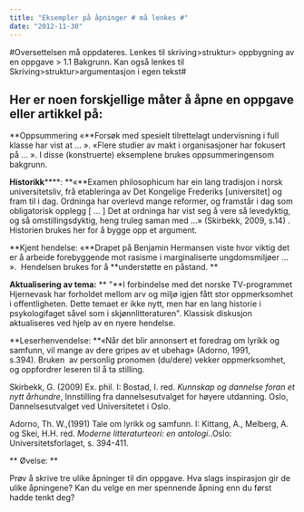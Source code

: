 ```yaml
---
title: "Eksempler på åpninger # må lenkes #"
date: "2012-11-30"
---
```


#Oversettelsen må oppdateres. Lenkes til skriving>struktur> oppbygning av en oppgave > 1.1 Bakgrunn. Kan også lenkes til Skriving>struktur>argumentasjon i egen tekst#

## Her er noen forskjellige måter å åpne en oppgave eller artikkel på:  

**Oppsummering «**Forsøk med spesielt tilrettelagt undervisning i full klasse har vist at … ». «Flere studier av makt i organisasjoner har fokusert på … ». I disse (konstruerte) eksemplene brukes oppsummeringensom bakgrunn.

****Historikk********: **«**Examen philosophicum har ein lang tradisjon i norsk universitetsliv, frå etableringa av Det Kongelige Frederiks \[universitet\] og fram til i dag. Ordninga har overlevd mange reformer, og framstår i dag som obligatorisk opplegg \[ … \] Det at ordninga har vist seg å vere så levedyktig, og så omstillingsdyktig, heng truleg saman med …» (Skirbekk, 2009, s.14) . Historien brukes her for å bygge opp et argument.  

**Kjent hendelse: «**Drapet på Benjamin Hermansen viste hvor viktig det er å arbeide forebyggende mot rasisme i marginaliserte ungdomsmiljøer … ».  Hendelsen brukes for å **understøtte en påstand. ** 

**Aktualisering av tema:** ** "**I forbindelse med det norske TV-programmet Hjernevask har forholdet mellom arv og miljø igjen fått stor oppmerksomhet i offentligheten. Dette temaet er ikke nytt, men har en lang historie i psykologifaget såvel som i skjønnlitteraturen". Klassisk diskusjon aktualiseres ved hjelp av en nyere hendelse. 

**Leserhenvendelse: **«Når det blir annonsert et foredrag om lyrikk og samfunn, vil mange av dere gripes av et ubehag» (Adorno, 1991, s.394). Bruken  av personlig pronomen (du/dere) vekker oppmerksomhet, og oppfordrer leseren til å ta stilling.

Skirbekk, G. (2009) Ex. phil. I: Bostad, I. red. _Kunnskap og dannelse foran et nytt århundre_, Innstilling fra dannelsesutvalget for høyere utdanning. Oslo, Dannelsesutvalget ved Universitetet i Oslo. 

Adorno, Th. W.,(1991) Tale om lyrikk og samfunn. I: Kittang, A., Melberg, A. og Skei, H.H. red. _Moderne litteraturteori: en antologi._.Oslo: Universitetsforlaget, s. 394-411.  

** Øvelse: **[  
](/Users/Asus/Documents/My%20Documents/skrivekurs%20HiL/Eksempler%20til%20skrivekurs%20master.doc#_ftnref4)

Prøv å skrive tre ulike åpninger til din oppgave. Hva slags inspirasjon gir de ulike åpningene? Kan du velge en mer spennende åpning enn du først hadde tenkt deg?
